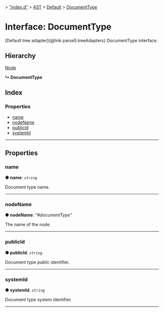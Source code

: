 [](../README.md) > ["index.d"](../modules/_index_d_.md) > [AST](../modules/_index_d_.ast.md) > [Default](../modules/_index_d_.ast.default.md) > [DocumentType](../interfaces/_index_d_.ast.default.documenttype.md)

# Interface: DocumentType

\[Default tree adapter\]{@link parse5.treeAdapters} DocumentType interface.

## Hierarchy

 [Node](_index_d_.ast.default.node.md)

**↳ DocumentType**

## Index

### Properties

* [name](_index_d_.ast.default.documenttype.md#name)
* [nodeName](_index_d_.ast.default.documenttype.md#nodename)
* [publicId](_index_d_.ast.default.documenttype.md#publicid)
* [systemId](_index_d_.ast.default.documenttype.md#systemid)

---

## Properties

<a id="name"></a>

###  name

**● name**: *`string`*

Document type name.

___
<a id="nodename"></a>

###  nodeName

**● nodeName**: *"#documentType"*

The name of the node.

___
<a id="publicid"></a>

###  publicId

**● publicId**: *`string`*

Document type public identifier.

___
<a id="systemid"></a>

###  systemId

**● systemId**: *`string`*

Document type system identifier.

___

